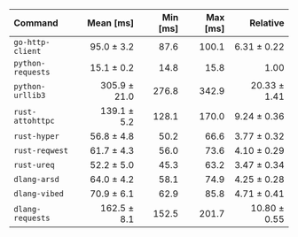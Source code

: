 | Command | Mean [ms] | Min [ms] | Max [ms] | Relative |
|:---|---:|---:|---:|---:|
| `go-http-client` | 95.0 ± 3.2 | 87.6 | 100.1 | 6.31 ± 0.22 |
| `python-requests` | 15.1 ± 0.2 | 14.8 | 15.8 | 1.00 |
| `python-urllib3` | 305.9 ± 21.0 | 276.8 | 342.9 | 20.33 ± 1.41 |
| `rust-attohttpc` | 139.1 ± 5.2 | 128.1 | 170.0 | 9.24 ± 0.36 |
| `rust-hyper` | 56.8 ± 4.8 | 50.2 | 66.6 | 3.77 ± 0.32 |
| `rust-reqwest` | 61.7 ± 4.3 | 56.0 | 73.6 | 4.10 ± 0.29 |
| `rust-ureq` | 52.2 ± 5.0 | 45.3 | 63.2 | 3.47 ± 0.34 |
| `dlang-arsd` | 64.0 ± 4.2 | 58.1 | 74.9 | 4.25 ± 0.28 |
| `dlang-vibed` | 70.9 ± 6.1 | 62.9 | 85.8 | 4.71 ± 0.41 |
| `dlang-requests` | 162.5 ± 8.1 | 152.5 | 201.7 | 10.80 ± 0.55 |
